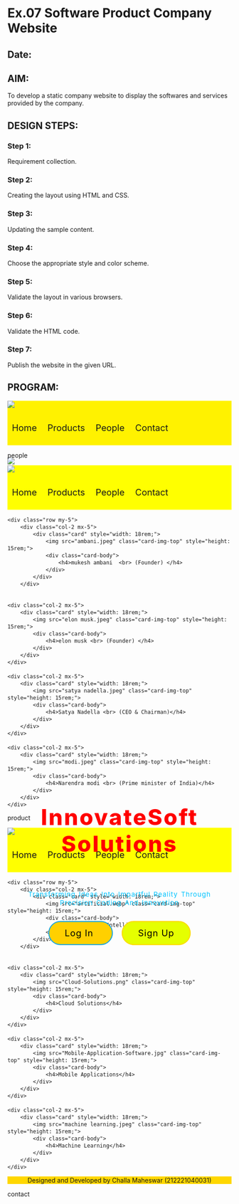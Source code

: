 # Ex.07 Software Product Company Website
## Date:

## AIM:
To develop a static company website to display the softwares and services provided by the company.

## DESIGN STEPS:

### Step 1:
Requirement collection.

### Step 2:
Creating the layout using HTML and CSS.

### Step 3:
Updating the sample content.

### Step 4:
Choose the appropriate style and color scheme.

### Step 5:
Validate the layout in various browsers.

### Step 6:
Validate the HTML code.

### Step 7:
Publish the website in the given URL.

## PROGRAM:
<!DOCTYPE html>
<html lang="en">
<head>
    <meta charset="UTF-8">
    <meta name="viewport" content="width=device-width, initial-scale=1.0">
    <title>Document</title>
    <link href="https://cdn.jsdelivr.net/npm/bootstrap@5.3.3/dist/css/bootstrap.min.css" rel="stylesheet" integrity="sha384-QWTKZyjpPEjISv5WaRU9OFeRpok6YctnYmDr5pNlyT2bRjXh0JMhjY6hW+ALEwIH" crossorigin="anonymous">
    <link rel="stylesheet" href="https://cdn.jsdelivr.net/npm/bootstrap-icons@1.11.3/font/bootstrap-icons.min.css">
    <style>
        a{
            color: black;
            font-size: 20px;
            padding: 10px;
            text-decoration: none;
        }
            .content {
                position: absolute;
                top: 50%;
                left: 50%;
                transform: translate(-50%,-50%);
                text-align: center;
            }
            .text h2 {
                color: red;
                font-weight: 800;
                font-size: 50px;
                letter-spacing: 3px;
            }
            .text p {
                color: rgb(0, 195, 255);
                text-transform: capitalize;
                font-size: 15px;
                margin-bottom: 30px;
                word-spacing: 2px;
                letter-spacing: 1px;
            }
            .login {
                margin: 0px 10px;
                border: 2px solid rgb(0, 162, 255);
                padding: 13px 35px;
                letter-spacing: 1px;
                color:black;
                border-radius: 30px;
                background-color: rgb(255, 208, 0);
                text-decoration: none;
            }
            .login:hover {
                border: 2px solid yellow;
                color: rgb(0, 242, 255);
                background-color: black;
                transition: 0.5s;
                cursor: pointer;
            } 
            .signup {
                margin: 0px 10px;
                border: 2px solid gold;
                padding: 13px 35px;
                letter-spacing: 1px;
                color:black;
                border-radius: 30px;
                background-color:  rgb(229, 255, 0);
                text-decoration: none;
            }
            .signup:hover {
                border: 2px solid gold;
                color: gold;
                background-color: black;
                transition: 0.5s;
                cursor: pointer;
            }
    </style>
</head>
<body>
    <div class="row" style="height: 100px;background-color: rgb(255, 242, 0);">
        <div class="col-1"></div>
        <div class="col-2">
            <img src="page logo.png" style="width: 42%;">
        </div>
        <div class="col-6" style="margin-top: 30px;">
            <a href="">Home</a>
            <a href="">Products</a>
            <a href="">People</a>
            <a href="">Contact</a>
        </div>
        <div class="col-2" style="margin-top: 30px;">
            <a href=""><i class="bi bi-facebook"></i></a>
            <a href=""><i class="bi bi-twitter"></i></a>
            <a href=""><i class="bi bi-instagram"></i></a>
            <a href=""><i class="bi bi-youtube"></i></a>
        </div>
        <div class="col-1"></div>
        <img src ="ex -07 image.webp">
    </div>
    <div class="content">
        <div class="text">
            <h2>InnovateSoft Solutions </h2>
            <br>
            <p> Transforming Ideas into Impartful Reality through Precision Coding and Innovation </p>
            <br>
            <div>
                <a href="#" class="login"> Log In </a>
                <a href="#" class="signup"> Sign Up </a>
            </div>
        </div>
    </div>  
    </div>
</body>
</html>

people

<!DOCTYPE html>
<html lang="en">
<head>
    <meta charset="UTF-8">
    <meta name="viewport" content="width=device-width, initial-scale=1.0">
    <title>Document</title>
    <link href="https://cdn.jsdelivr.net/npm/bootstrap@5.3.3/dist/css/bootstrap.min.css" rel="stylesheet" integrity="sha384-QWTKZyjpPEjISv5WaRU9OFeRpok6YctnYmDr5pNlyT2bRjXh0JMhjY6hW+ALEwIH" crossorigin="anonymous">
    <link rel="stylesheet" href="https://cdn.jsdelivr.net/npm/bootstrap-icons@1.11.3/font/bootstrap-icons.min.css">
    <style>
        a{
            color: black;
            font-size: 20px;
            padding: 10px;
            text-decoration: none;
        }
    </style>
</head>
<body>
    <div class="row" style="height: 100px;background-color:yellow;">
        <div class="col-1"></div>
        <div class="col-2">
            <img src="page logo.png" style="width: 42%;">
        </div>
        <div class="col-6" style="margin-top: 30px;">
            <a href="">Home</a>
            <a href="">Products</a>
            <a href="">People</a>
            <a href="">Contact</a>
        </div>
        <div class="col-2" style="margin-top: 30px;">
            <a href=""><i class="bi bi-facebook"></i></a>
            <a href=""><i class="bi bi-twitter"></i></a>
            <a href=""><i class="bi bi-instagram"></i></a>
            <a href=""><i class="bi bi-youtube"></i></a>
        </div>
        <div class="col-1"></div>
    </div>

    <div class="row my-5">
        <div class="col-2 mx-5">
            <div class="card" style="width: 18rem;">
                <img src="ambani.jpeg" class="card-img-top" style="height: 15rem;">
                <div class="card-body">
                    <h4>mukesh ambani  <br> (Founder) </h4>
                </div>
            </div>
        </div>


    <div class="col-2 mx-5">
        <div class="card" style="width: 18rem;">
            <img src="elon musk.jpeg" class="card-img-top" style="height: 15rem;">
            <div class="card-body">
                <h4>elon musk <br> (Founder) </h4>
            </div>
        </div>
    </div>

    <div class="col-2 mx-5">
        <div class="card" style="width: 18rem;">
            <img src="satya nadella.jpeg" class="card-img-top" style="height: 15rem;">
            <div class="card-body">
                <h4>Satya Nadella <br> (CEO & Chairman)</h4>
            </div>
        </div>
    </div>

    <div class="col-2 mx-5">
        <div class="card" style="width: 18rem;">
            <img src="modi.jpeg" class="card-img-top" style="height: 15rem;">
            <div class="card-body">
                <h4>Narendra modi <br> (Prime minister of India)</h4>
            </div>
        </div>
    </div>
</div>
</body>
</html>

product

<!DOCTYPE html>
<html lang="en">
<head>
    <meta charset="UTF-8">
    <meta name="viewport" content="width=device-width, initial-scale=1.0">
    <title>Document</title>
    <link href="https://cdn.jsdelivr.net/npm/bootstrap@5.3.3/dist/css/bootstrap.min.css" rel="stylesheet" integrity="sha384-QWTKZyjpPEjISv5WaRU9OFeRpok6YctnYmDr5pNlyT2bRjXh0JMhjY6hW+ALEwIH" crossorigin="anonymous">
    <link rel="stylesheet" href="https://cdn.jsdelivr.net/npm/bootstrap-icons@1.11.3/font/bootstrap-icons.min.css">
    <style>
        a{
            color: black;
            font-size: 20px;
            padding: 10px;
            text-decoration: none;
        }
        footer {
                background-color: gold;
                margin-top: auto;
            }
    </style>
</head>
<body>
    <div class="row" style="height: 100px;background-color:yellow;">
        <div class="col-1"></div>
        <div class="col-2">
            <img src="page logo.png" style="width: 42%;">
        </div>
        <div class="col-6" style="margin-top: 30px;">
            <a href="">Home</a>
            <a href="">Products</a>
            <a href="">People</a>
            <a href="">Contact</a>
        </div>
        <div class="col-2" style="margin-top: 30px;">
            <a href=""><i class="bi bi-facebook"></i></a>
            <a href=""><i class="bi bi-twitter"></i></a>
            <a href=""><i class="bi bi-instagram"></i></a>
            <a href=""><i class="bi bi-youtube"></i></a>
        </div>
        <div class="col-1"></div>
    </div>

    <div class="row my-5">
        <div class="col-2 mx-5">
            <div class="card" style="width: 18rem;">
                <img src="artificial.webp" class="card-img-top" style="height: 15rem;">
                <div class="card-body">
                    <h4>Artificial Intelligence</h4>
                </div>
            </div>
        </div>


    <div class="col-2 mx-5">
        <div class="card" style="width: 18rem;">
            <img src="Cloud-Solutions.png" class="card-img-top" style="height: 15rem;">
            <div class="card-body">
                <h4>Cloud Solutions</h4>
            </div>
        </div>
    </div>

    <div class="col-2 mx-5">
        <div class="card" style="width: 18rem;">
            <img src="Mobile-Application-Software.jpg" class="card-img-top" style="height: 15rem;">
            <div class="card-body">
                <h4>Mobile Applications</h4>
            </div>
        </div>
    </div>

    <div class="col-2 mx-5">
        <div class="card" style="width: 18rem;">
            <img src="machine learning.jpeg" class="card-img-top" style="height: 15rem;">
            <div class="card-body">
                <h4>Machine Learning</h4>
            </div>
        </div>
    </div>
</div>
<footer>
    <center> Designed and Developed by Challa Maheswar (212221040031) </center>
</footer>
</body>
</html>

contact

<!DOCTYPE html>
<html lang="en">
<head>
    <meta charset="UTF-8">
    <meta name="viewport" content="width=device-width, initial-scale=1.0">
    <title>Document</title>
    <link href="https://cdn.jsdelivr.net/npm/bootstrap@5.3.3/dist/css/bootstrap.min.css" rel="stylesheet" integrity="sha384-QWTKZyjpPEjISv5WaRU9OFeRpok6YctnYmDr5pNlyT2bRjXh0JMhjY6hW+ALEwIH" crossorigin="anonymous">
    <link rel="stylesheet" href="https://cdn.jsdelivr.net/npm/bootstrap-icons@1.11.3/font/bootstrap-icons.min.css">
    <style>
        a{
            color: black;
            font-size: 20px;
            padding: 10px;
            text-decoration: none;
        }
        .box {
                display: flex;
                column-gap: 40px;
                background: transparent;
                position: relative;
                top: 50px;
            }
            .box-1 {
                height: 400px;
                width: 400px;
                border: 3px solid black;
                border-radius: 20px;
                background: transparent;
                position: relative;
                left: 250px;
            }
            .box-2 {
                height: 400px;
                width: 400px;
                border: 3px solid black;
                border-radius: 20px;
                background: transparent;
                position: relative;
                left: 300px;
            }
            .box-1 form {
                display: flex;
                color: black;
                background: transparent;
                padding: 10px;
                font-size: 15px;
                position: relative;
                top: 15px;
            }
            .box-1 form input {
                background: transparent;
                display: flex;
                border: 1px solid rgb(30, 4, 4);
                border-radius: 10px;
                padding: 15px 30px;
                font-size: 18px;
                color: black;
                position: relative;
                top: 30px;
            }
            .box-1 form textarea {
                background: transparent;
                color: rgb(32, 7, 7);
                padding: 15px 10px;
                position: relative;
                top: 30px;
                left: 30px;
                border: 1px solid black;
                border-radius: 10px;
            }
            .box-1 form button {
                border: 0;
                outline: none;
                padding: 15px 20px;
                color: black;
                border-radius: 30px;
                background: rgb(232, 236, 10);
                cursor: pointer;
                position: relative;
                top: 50px;
            }
            .box-2 h2 {
                color: rgb(0, 0, 0);
                position: relative;
                top: 25px;
                left: 50px;
                font-size: 30px;
            }
            .box-2 p {
                color: black;
                position: relative;
                top: 50px;
                padding: 10px 80px;
            }
            .box-2 span {
                color: rgb(35, 6, 6);
                font-size: 20px;
            }
            
    </style>
</head>
<body>
    <div class="row" style="height: 100px;background-color: yellow;">
        <div class="col-1"></div>
        <div class="col-2">
            <img src="page logo.png" style="width: 42%;">
        </div>
        <div class="col-6" style="margin-top: 30px;">
            <a href="">Home</a>
            <a href="">Products</a>
            <a href="">People</a>
            <a href="">Contact</a>
        </div>
        <div class="col-2" style="margin-top: 30px;">
            <a href=""><i class="bi bi-facebook"></i></a>
            <a href=""><i class="bi bi-twitter"></i></a>
            <a href=""><i class="bi bi-instagram"></i></a>
            <a href=""><i class="bi bi-youtube"></i></a>
        </div>
        <div class="col-1"></div>
        <div class="box">
            <div class="box-1">
                <form>
                    <center>
                        <h1>For any queries</h1>
                        <input type="text" placeholder="Enter your name">
                        <br>
                        <input type="email" placeholder="Enter your email">
                        <br>
                        <textarea rows="4" cols="30" placeholder="Any comments"> </textarea>
                        <br>
                        <button type="submit"> Submit </button>
                    </center>
                </form>
            </div>
            <div class="box-2"> 
                <h2> For details contact</h2>
                <p> <span><b>Address</b> </span> :Challa bazaar,pathuru,vinjamuru,nellore d.t,AP</p>
                <p> <span><b>Email</b></span> :challamaheswar62@gmail.com</p>
                <p> <span><b>Phone</b> </span> :8247863304</p>
            </div>
        </div>
    </div>

## OUTPUT:
![alt text](<software output.png>)
![alt text](<people output.png>)
![alt text](product.png)
![alt text](<contact output.png>)


## OUTPUT:

![alt text](<software output.png>)
![alt text](<people output.png>)
![alt text](product.png)
![alt text](<contact output.png>)



## RESULT:
The program for designing software company website using HTML and CSS is completed successfully.

